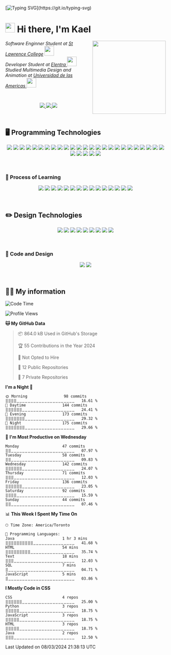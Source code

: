 [![Typing SVG](https://readme-typing-svg.herokuapp.com?font=Courier+new&color=%23808080&size=40&width=800&duration=6969&lines=Welcome+to+my+profile!)](https://git.io/typing-svg)
# <img src="https://raw.githubusercontent.com/iampavangandhi/iampavangandhi/master/gifs/Hi.gif" width="30px"> Hi there, I'm Kael
<img align='right' src="https://media.giphy.com/media/M9gbBd9nbDrOTu1Mqx/giphy.gif" width="230">
<p><em>Software Enginner Student at <a href="https://www.stlawrencecollege.ca/">St Lawrence College</a> <img src="https://media.giphy.com/media/fYSnHlufseco8Fh93Z/giphy.gif" width="30"></br>Developer Student at <a href="https://elentra.com/">Elentra </a><img src="https://media.giphy.com/media/WUlplcMpOCEmTGBtBW/giphy.gif" width="30"> <br>
Studied Multimedia Design and Animation at  <a href="https://www.udla.edu.ec/">Universidad de las Americas </a> <img src="https://media.giphy.com/media/LHZyixOnHwDDy/giphy.gif" width="30">
</em></p><br>
<p align="center">
  <a href= "https://github.com/KaelSM">
    <img src="https://img.shields.io/badge/GitHub-100000?style=for-the-badge&logo=github&logoColor=white"/>
  </a>
  <a href= "https://www.linkedin.com/in/kael-moreira/">
    <img src="https://img.shields.io/badge/LinkedIn-0077B5?style=for-the-badge&logo=linkedin&logoColor=white"/>
  </a>
  <a href= "https://kaelsm.github.io/KaelProgrammer-Designer.github.io/">
    <img src="https://img.shields.io/badge/website-000000?style=for-the-badge&logo=About.me&logoColor=white"/>
  </a>
</p>
<br>

## 🖥️ Programming Technologies 
<p align="center">
<img src="https://img.shields.io/badge/C%23-239120?style=for-the-badge&logo=c-sharp&logoColor=white"/>
<img src="https://img.shields.io/badge/C%2B%2B-00599C?style=for-the-badge&logo=c%2B%2B&logoColor=white"/>
<img src="https://img.shields.io/badge/CSS3-1572B6?style=for-the-badge&logo=css3&logoColor=white"/>
<img src="https://img.shields.io/badge/HTML5-E34F26?style=for-the-badge&logo=html5&logoColor=white"/>
<img src="https://img.shields.io/badge/JavaScript-323330?style=for-the-badge&logo=javascript&logoColor=F7DF1E"/>
<img src="https://img.shields.io/badge/json-5E5C5C?style=for-the-badge&logo=json&logoColor=white"/>
<img src="https://img.shields.io/badge/PHP-777BB4?style=for-the-badge&logo=php&logoColor=white"/>
<img src="https://img.shields.io/badge/Python-FFD43B?style=for-the-badge&logo=python&logoColor=blue"/>
<img src="https://img.shields.io/badge/MariaDB-003545?style=for-the-badge&logo=mariadb&logoColor=white"/>
<img src="https://img.shields.io/badge/MySQL-005C84?style=for-the-badge&logo=mysql&logoColor=white"/>
<img src="https://img.shields.io/badge/Drupal-0678BE?style=for-the-badge&logo=drupal&logoColor=white"/>
<img src="https://img.shields.io/badge/jQuery-0769AD?style=for-the-badge&logo=jquery&logoColor=white"/>
<img src="https://img.shields.io/badge/next%20js-000000?style=for-the-badge&logo=nextdotjs&logoColor=white"/>
<img src="https://img.shields.io/badge/Node%20js-339933?style=for-the-badge&logo=nodedotjs&logoColor=white"/>
<img src="https://img.shields.io/badge/React-20232A?style=for-the-badge&logo=react&logoColor=61DAFB"/>
<img src="https://img.shields.io/badge/Sass-CC6699?style=for-the-badge&logo=sass&logoColor=white"/>
<img src="https://img.shields.io/badge/Spring-6DB33F?style=for-the-badge&logo=spring&logoColor=white"/>
<img src="https://img.shields.io/badge/Spring_Boot-F2F4F9?style=for-the-badge&logo=spring-boot"/>
<img src="https://img.shields.io/badge/Android_Studio-3DDC84?style=for-the-badge&logo=android-studio&logoColor=white"/>
<img src="https://img.shields.io/badge/Arduino_IDE-00979D?style=for-the-badge&logo=arduino&logoColor=white"/>
<img src="https://img.shields.io/badge/Atom-66595C?style=for-the-badge&logo=Atom&logoColor=white"/>
<img src="https://img.shields.io/badge/Notepad++-90E59A.svg?style=for-the-badge&logo=notepad%2B%2B&logoColor=black"/>
<img src="https://img.shields.io/badge/VSCode-0078D4?style=for-the-badge&logo=visual%20studio%20code&logoColor=white"/>
<img src="https://img.shields.io/badge/Visual_Studio-5C2D91?style=for-the-badge&logo=visual%20studio&logoColor=white"/>
<img src="https://img.shields.io/badge/Ionic-3880FF?style=for-the-badge&logo=ionic&logoColor=white"/>
<img src="https://img.shields.io/badge/Android-3DDC84?style=for-the-badge&logo=android&logoColor=white"/>
<img src="https://img.shields.io/badge/Windows-0078D6?style=for-the-badge&logo=windows&logoColor=white"/>
<img src="https://img.shields.io/badge/Arduino-00979D?style=for-the-badge&logo=Arduino&logoColor=white"/>
<img src="https://img.shields.io/badge/GIT-E44C30?style=for-the-badge&logo=git&logoColor=white"/>
<img src="https://img.shields.io/badge/VMware-231f20?style=for-the-badge&logo=VMware&logoColor=white"/>
</p>
<br>

### 📎 Process of Learning 
<p align="center">
<img src="https://img.shields.io/badge/Go-00ADD8?style=for-the-badge&logo=go&logoColor=white"/>
<img src="https://img.shields.io/badge/Pug-E3C29B?style=for-the-badge&logo=pug&logoColor=black"/>
<img src="https://img.shields.io/badge/Ruby-CC342D?style=for-the-badge&logo=ruby&logoColor=white"/>
<img src="https://img.shields.io/badge/Rust-black?style=for-the-badge&logo=rust&logoColor=#E57324"/>
<img src="https://img.shields.io/badge/MongoDB-4EA94B?style=for-the-badge&logo=mongodb&logoColor=white"/>
<img src="https://img.shields.io/badge/codecept%20js-F6E05E?style=for-the-badge&logo=codeceptjs&logoColor=000"/>
<img src="https://img.shields.io/badge/Composer-885630?style=for-the-badge&logo=Composer&logoColor=white"/>
<img src="https://img.shields.io/badge/Docker-2CA5E0?style=for-the-badge&logo=docker&logoColor=white"/>
<img src="https://img.shields.io/badge/kubernetes-326ce5.svg?&style=for-the-badge&logo=kubernetes&logoColor=white"/>
<img src="https://img.shields.io/badge/Laravel-FF2D20?style=for-the-badge&logo=laravel&logoColor=white"/>
<img src="https://img.shields.io/badge/Tailwind_CSS-38B2AC?style=for-the-badge&logo=tailwind-css&logoColor=white"/>
<img src="https://img.shields.io/badge/Vue%20js-35495E?style=for-the-badge&logo=vuedotjs&logoColor=4FC08D"/>
<img src="http://img.shields.io/badge/-PHPStorm-181717?style=for-the-badge&logo=phpstorm&logoColor=white"/>
<img src="https://img.shields.io/badge/React_Native-20232A?style=for-the-badge&logo=react&logoColor=61DAFB"/>
<img src="https://img.shields.io/badge/Lubuntu-0068C8?style=for-the-badge&logo=lubuntu&logoColor=white"/>
</p>
<br>

## ✏️ Design Technologies 
<p align="center">
<img src="https://img.shields.io/badge/Adobe%20after%20affects-CF96FD?style=for-the-badge&logo=Adobe%20after%20effects&logoColor=393665"/>
<img src="https://img.shields.io/badge/Adobe%20Illustrator-FF9A00?style=for-the-badge&logo=adobe%20illustrator&logoColor=white"/>
<img src="https://img.shields.io/badge/Adobe%20InDesign-FF3366?style=for-the-badge&logo=Adobe%20InDesign&logoColor=white"/>
<img src="https://img.shields.io/badge/Adobe%20Photoshop-31A8FF?style=for-the-badge&logo=Adobe%20Photoshop&logoColor=black"/>
<img src="https://img.shields.io/badge/Adobe%20Premiere%20Pro-9999FF?style=for-the-badge&logo=Adobe%20Premiere%20Pro&logoColor=white"/>
<img src="https://img.shields.io/badge/Adobe%20XD-470137?style=for-the-badge&logo=Adobe%20XD&logoColor=#FF61F6"/>
<img src="https://img.shields.io/badge/blender-%23F5792A.svg?style=for-the-badge&logo=blender&logoColor=white"/>
<img src="https://img.shields.io/badge/Figma-F24E1E?style=for-the-badge&logo=figma&logoColor=white"/>
<img src="https://img.shields.io/badge/InVision-FF3366?style=for-the-badge&logo=InVision&logoColor=white"/>
</p>
<br>

### 👾 Code and Design
<p align="center">
<img src="https://img.shields.io/badge/Unity-100000?style=for-the-badge&logo=unity&logoColor=white"/>
<img src="https://img.shields.io/badge/-Unreal%20Engine-313131?style=for-the-badge&logo=unreal-engine&logoColor=white"/>
</p>
<br>

<h2> 👨‍💻 My information </h2>

<!--START_SECTION:waka-->
![Code Time](http://img.shields.io/badge/Code%20Time-170%20hrs%201%20min-blue)

![Profile Views](http://img.shields.io/badge/Profile%20Views-1-blue)

**🐱 My GitHub Data** 

> 📦 864.0 kB Used in GitHub's Storage 
 > 
> 🏆 55 Contributions in the Year 2024
 > 
> 🚫 Not Opted to Hire
 > 
> 📜 12 Public Repositories 
 > 
> 🔑 7 Private Repositories 
 > 
**I'm a Night 🦉** 

```text
🌞 Morning                98 commits          ⣿⣿⣿⣿⣀⣀⣀⣀⣀⣀⣀⣀⣀⣀⣀⣀⣀⣀⣀⣀⣀⣀⣀⣀⣀   16.61 % 
🌆 Daytime                144 commits         ⣿⣿⣿⣿⣿⣿⣀⣀⣀⣀⣀⣀⣀⣀⣀⣀⣀⣀⣀⣀⣀⣀⣀⣀⣀   24.41 % 
🌃 Evening                173 commits         ⣿⣿⣿⣿⣿⣿⣿⣀⣀⣀⣀⣀⣀⣀⣀⣀⣀⣀⣀⣀⣀⣀⣀⣀⣀   29.32 % 
🌙 Night                  175 commits         ⣿⣿⣿⣿⣿⣿⣿⣀⣀⣀⣀⣀⣀⣀⣀⣀⣀⣀⣀⣀⣀⣀⣀⣀⣀   29.66 % 
```
📅 **I'm Most Productive on Wednesday** 

```text
Monday                   47 commits          ⣿⣿⣀⣀⣀⣀⣀⣀⣀⣀⣀⣀⣀⣀⣀⣀⣀⣀⣀⣀⣀⣀⣀⣀⣀   07.97 % 
Tuesday                  58 commits          ⣿⣿⣀⣀⣀⣀⣀⣀⣀⣀⣀⣀⣀⣀⣀⣀⣀⣀⣀⣀⣀⣀⣀⣀⣀   09.83 % 
Wednesday                142 commits         ⣿⣿⣿⣿⣿⣿⣀⣀⣀⣀⣀⣀⣀⣀⣀⣀⣀⣀⣀⣀⣀⣀⣀⣀⣀   24.07 % 
Thursday                 71 commits          ⣿⣿⣿⣀⣀⣀⣀⣀⣀⣀⣀⣀⣀⣀⣀⣀⣀⣀⣀⣀⣀⣀⣀⣀⣀   12.03 % 
Friday                   136 commits         ⣿⣿⣿⣿⣿⣿⣀⣀⣀⣀⣀⣀⣀⣀⣀⣀⣀⣀⣀⣀⣀⣀⣀⣀⣀   23.05 % 
Saturday                 92 commits          ⣿⣿⣿⣿⣀⣀⣀⣀⣀⣀⣀⣀⣀⣀⣀⣀⣀⣀⣀⣀⣀⣀⣀⣀⣀   15.59 % 
Sunday                   44 commits          ⣿⣿⣀⣀⣀⣀⣀⣀⣀⣀⣀⣀⣀⣀⣀⣀⣀⣀⣀⣀⣀⣀⣀⣀⣀   07.46 % 
```


📊 **This Week I Spent My Time On** 

```text
🕑︎ Time Zone: America/Toronto

💬 Programming Languages: 
Java                     1 hr 3 mins         ⣿⣿⣿⣿⣿⣿⣿⣿⣿⣿⣀⣀⣀⣀⣀⣀⣀⣀⣀⣀⣀⣀⣀⣀⣀   41.68 % 
HTML                     54 mins             ⣿⣿⣿⣿⣿⣿⣿⣿⣿⣀⣀⣀⣀⣀⣀⣀⣀⣀⣀⣀⣀⣀⣀⣀⣀   35.74 % 
Text                     18 mins             ⣿⣿⣿⣀⣀⣀⣀⣀⣀⣀⣀⣀⣀⣀⣀⣀⣀⣀⣀⣀⣀⣀⣀⣀⣀   12.03 % 
SQL                      7 mins              ⣿⣀⣀⣀⣀⣀⣀⣀⣀⣀⣀⣀⣀⣀⣀⣀⣀⣀⣀⣀⣀⣀⣀⣀⣀   04.71 % 
JavaScript               5 mins              ⣿⣀⣀⣀⣀⣀⣀⣀⣀⣀⣀⣀⣀⣀⣀⣀⣀⣀⣀⣀⣀⣀⣀⣀⣀   03.86 % 
```

**I Mostly Code in CSS** 

```text
CSS                      4 repos             ⣿⣿⣿⣿⣿⣿⣀⣀⣀⣀⣀⣀⣀⣀⣀⣀⣀⣀⣀⣀⣀⣀⣀⣀⣀   25.00 % 
Python                   3 repos             ⣿⣿⣿⣿⣿⣀⣀⣀⣀⣀⣀⣀⣀⣀⣀⣀⣀⣀⣀⣀⣀⣀⣀⣀⣀   18.75 % 
JavaScript               3 repos             ⣿⣿⣿⣿⣿⣀⣀⣀⣀⣀⣀⣀⣀⣀⣀⣀⣀⣀⣀⣀⣀⣀⣀⣀⣀   18.75 % 
HTML                     3 repos             ⣿⣿⣿⣿⣿⣀⣀⣀⣀⣀⣀⣀⣀⣀⣀⣀⣀⣀⣀⣀⣀⣀⣀⣀⣀   18.75 % 
Java                     2 repos             ⣿⣿⣿⣀⣀⣀⣀⣀⣀⣀⣀⣀⣀⣀⣀⣀⣀⣀⣀⣀⣀⣀⣀⣀⣀   12.50 % 
```




 Last Updated on 08/03/2024 21:38:13 UTC
<!--END_SECTION:waka-->
